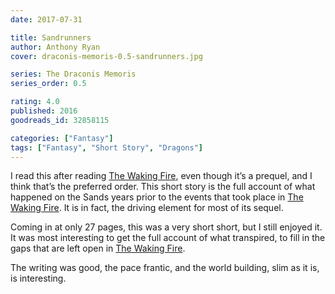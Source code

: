 ```yaml
---
date: 2017-07-31

title: Sandrunners
author: Anthony Ryan
cover: draconis-memoris-0.5-sandrunners.jpg

series: The Draconis Memoris
series_order: 0.5

rating: 4.0
published: 2016
goodreads_id: 32858115

categories: ["Fantasy"]
tags: ["Fantasy", "Short Story", "Dragons"]
---
```


I read this after reading [The Waking Fire](2017-08-08-Anthony-Ryan---The-Legion-of-Flame.md), even though it’s a prequel, and I think that’s the preferred order. This short story is the full account of what happened on the Sands years prior to the events that took place in [The Waking Fire](2017-08-08-Anthony-Ryan---The-Legion-of-Flame.md). It is in fact, the driving element for most of its sequel.

<!--more-->

Coming in at only 27 pages, this was a very short short, but I still enjoyed it. It was most interesting to get the full account of what transpired, to fill in the gaps that are left open in [The Waking Fire](2017-08-08-Anthony-Ryan---The-Legion-of-Flame.md).

The writing was good, the pace frantic, and the world building, slim as it is, is interesting.
